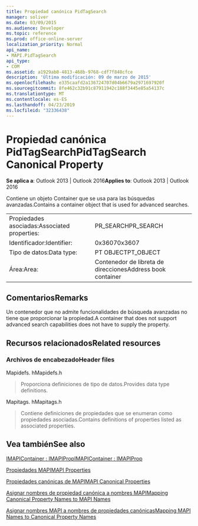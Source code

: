 ```yaml
---
title: Propiedad canónica PidTagSearch
manager: soliver
ms.date: 03/09/2015
ms.audience: Developer
ms.topic: reference
ms.prod: office-online-server
localization_priority: Normal
api_name:
- MAPI.PidTagSearch
api_type:
- COM
ms.assetid: a1929ab8-4813-468b-9768-cdf7f848cfce
description: 'Última modificación: 09 de marzo de 2015'
ms.openlocfilehash: e335caafd2a136724707d04b6679a2971697920f
ms.sourcegitcommit: 8fe462c32b91c87911942c188f3445e85a54137c
ms.translationtype: MT
ms.contentlocale: es-ES
ms.lasthandoff: 04/23/2019
ms.locfileid: "32336438"
---
```

# <a name="pidtagsearch-canonical-property"></a><span data-ttu-id="3ee1b-103">Propiedad canónica PidTagSearch</span><span class="sxs-lookup"><span data-stu-id="3ee1b-103">PidTagSearch Canonical Property</span></span>

  
  
<span data-ttu-id="3ee1b-104">**Se aplica a**: Outlook 2013 | Outlook 2016</span><span class="sxs-lookup"><span data-stu-id="3ee1b-104">**Applies to**: Outlook 2013 | Outlook 2016</span></span> 
  
<span data-ttu-id="3ee1b-105">Contiene un objeto Container que se usa para las búsquedas avanzadas.</span><span class="sxs-lookup"><span data-stu-id="3ee1b-105">Contains a container object that is used for advanced searches.</span></span>
  
|||
|:-----|:-----|
|<span data-ttu-id="3ee1b-106">Propiedades asociadas:</span><span class="sxs-lookup"><span data-stu-id="3ee1b-106">Associated properties:</span></span>  <br/> |<span data-ttu-id="3ee1b-107">PR_SEARCH</span><span class="sxs-lookup"><span data-stu-id="3ee1b-107">PR_SEARCH</span></span>  <br/> |
|<span data-ttu-id="3ee1b-108">Identificador:</span><span class="sxs-lookup"><span data-stu-id="3ee1b-108">Identifier:</span></span>  <br/> |<span data-ttu-id="3ee1b-109">0x3607</span><span class="sxs-lookup"><span data-stu-id="3ee1b-109">0x3607</span></span>  <br/> |
|<span data-ttu-id="3ee1b-110">Tipo de datos:</span><span class="sxs-lookup"><span data-stu-id="3ee1b-110">Data type:</span></span>  <br/> |<span data-ttu-id="3ee1b-111">PT OBJECT</span><span class="sxs-lookup"><span data-stu-id="3ee1b-111">PT_OBJECT</span></span>  <br/> |
|<span data-ttu-id="3ee1b-112">Área:</span><span class="sxs-lookup"><span data-stu-id="3ee1b-112">Area:</span></span>  <br/> |<span data-ttu-id="3ee1b-113">Contenedor de libreta de direcciones</span><span class="sxs-lookup"><span data-stu-id="3ee1b-113">Address book container</span></span>  <br/> |
   
## <a name="remarks"></a><span data-ttu-id="3ee1b-114">Comentarios</span><span class="sxs-lookup"><span data-stu-id="3ee1b-114">Remarks</span></span>

<span data-ttu-id="3ee1b-115">Un contenedor que no admite funcionalidades de búsqueda avanzadas no tiene que proporcionar la propiedad.</span><span class="sxs-lookup"><span data-stu-id="3ee1b-115">A container that does not support advanced search capabilities does not have to supply the property.</span></span>
  
## <a name="related-resources"></a><span data-ttu-id="3ee1b-116">Recursos relacionados</span><span class="sxs-lookup"><span data-stu-id="3ee1b-116">Related resources</span></span>

### <a name="header-files"></a><span data-ttu-id="3ee1b-117">Archivos de encabezado</span><span class="sxs-lookup"><span data-stu-id="3ee1b-117">Header files</span></span>

<span data-ttu-id="3ee1b-118">Mapidefs. h</span><span class="sxs-lookup"><span data-stu-id="3ee1b-118">Mapidefs.h</span></span>
  
> <span data-ttu-id="3ee1b-119">Proporciona definiciones de tipo de datos.</span><span class="sxs-lookup"><span data-stu-id="3ee1b-119">Provides data type definitions.</span></span>
    
<span data-ttu-id="3ee1b-120">Mapitags. h</span><span class="sxs-lookup"><span data-stu-id="3ee1b-120">Mapitags.h</span></span>
  
> <span data-ttu-id="3ee1b-121">Contiene definiciones de propiedades que se enumeran como propiedades asociadas.</span><span class="sxs-lookup"><span data-stu-id="3ee1b-121">Contains definitions of properties listed as associated properties.</span></span>
    
## <a name="see-also"></a><span data-ttu-id="3ee1b-122">Vea también</span><span class="sxs-lookup"><span data-stu-id="3ee1b-122">See also</span></span>



[<span data-ttu-id="3ee1b-123">IMAPIContainer : IMAPIProp</span><span class="sxs-lookup"><span data-stu-id="3ee1b-123">IMAPIContainer : IMAPIProp</span></span>](imapicontainerimapiprop.md)


[<span data-ttu-id="3ee1b-124">Propiedades MAPI</span><span class="sxs-lookup"><span data-stu-id="3ee1b-124">MAPI Properties</span></span>](mapi-properties.md)
  
[<span data-ttu-id="3ee1b-125">Propiedades canónicas de MAPI</span><span class="sxs-lookup"><span data-stu-id="3ee1b-125">MAPI Canonical Properties</span></span>](mapi-canonical-properties.md)
  
[<span data-ttu-id="3ee1b-126">Asignar nombres de propiedad canónica a nombres MAPI</span><span class="sxs-lookup"><span data-stu-id="3ee1b-126">Mapping Canonical Property Names to MAPI Names</span></span>](mapping-canonical-property-names-to-mapi-names.md)
  
[<span data-ttu-id="3ee1b-127">Asignar nombres MAPI a nombres de propiedades canónicas</span><span class="sxs-lookup"><span data-stu-id="3ee1b-127">Mapping MAPI Names to Canonical Property Names</span></span>](mapping-mapi-names-to-canonical-property-names.md)

